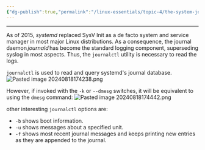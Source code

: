 ```yaml
---
{"dg-publish":true,"permalink":"/linux-essentials/topic-4/the-system-journal-systemd-journald/"}
---
```


---
As of 2015, _systemd_ replaced SysV Init as a de facto system and service manager in most major Linux distributions. As a consequence, the journal daemon _journald_ has become the standard logging component, superseding syslog in most aspects. Thus, the `journalctl` utility is necessary to read the logs.

`journalctl` is used to read and query systemd's journal database.
![Pasted image 20240818174238.png](/img/user/Linux%20Essentials/Topic%204/Topic4%20reference%20images/Pasted%20image%2020240818174238.png)

However, if invoked with the `-k` or `--dmesg` switches, it will be equivalent to using the `dmesg` command:
![Pasted image 20240818174442.png](/img/user/Linux%20Essentials/Topic%204/Topic4%20reference%20images/Pasted%20image%2020240818174442.png)

other interesting `journalctl` options are:
- `-b` shows boot information.
- `-u` shows messages about a specified unit.
- `-f` shows most recent journal messages and keeps printing new entries as they are appended to the journal.